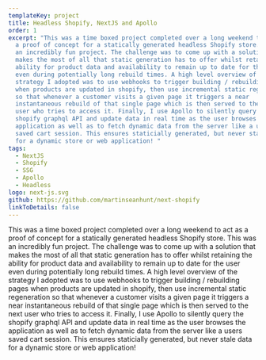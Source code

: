 ```yaml
---
templateKey: project
title: Headless Shopify, NextJS and Apollo
order: 1
excerpt: "This was a time boxed project completed over a long weekend to act as
  a proof of concept for a statically generated headless Shopify store. This was
  an incredibly fun project. The challenge was to come up with a solution that
  makes the most of all that static generation has to offer whilst retaining the
  ability for product data and availability to remain up to date for the user
  even during potentially long rebuild times. A high level overview of the
  strategy I adopted was to use webhooks to trigger building / rebuilding pages
  when products are updated in shopify, then use incremental static regeneration
  so that whenever a customer visits a given page it triggers a near
  instantaneous rebuild of that single page which is then served to the next
  user who tries to access it. Finally, I use Apollo to silently query the
  shopify graphql API and update data in real time as the user browses the
  application as well as to fetch dynamic data from the server like a users
  saved cart session. This ensures staticially generated, but never stale data
  for a dynamic store or web application! "
tags:
  - NextJS
  - Shopify
  - SSG
  - Apollo
  - Headless
logo: next-js.svg
github: https://github.com/martinseanhunt/next-shopify
linkToDetails: false
---
```

This was a time boxed project completed over a long weekend to act as a proof of concept for a statically generated headless Shopify store. This was an incredibly fun project. The challenge was to come up with a solution that makes the most of all that static generation has to offer whilst retaining the ability for product data and availability to remain up to date for the user even during potentially long rebuild times. A high level overview of the strategy I adopted was to use webhooks to trigger building / rebuilding pages when products are updated in shopify, then use incremental static regeneration so that whenever a customer visits a given page it triggers a near instantaneous rebuild of that single page which is then served to the next user who tries to access it. Finally, I use Apollo to silently query the shopify graphql API and update data in real time as the user browses the application as well as to fetch dynamic data from the server like a users saved cart session. This ensures staticially generated, but never stale data for a dynamic store or web application!